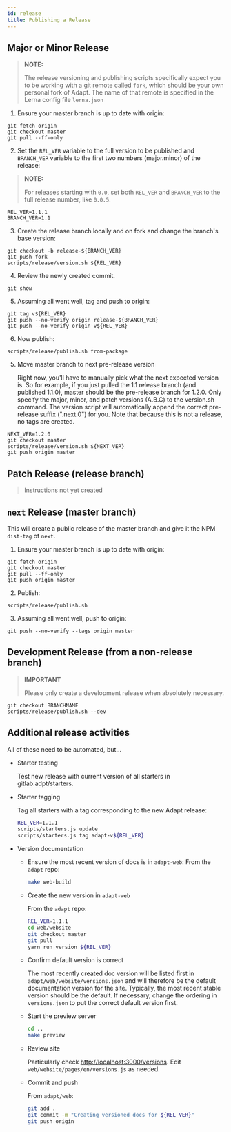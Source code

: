 ```yaml
---
id: release
title: Publishing a Release
---
```


<!-- DOCTOC SKIP -->

## Major or Minor Release

> **NOTE:**
>
> The release versioning and publishing scripts specifically expect you to be working with a git remote called `fork`, which should be your own personal fork of Adapt.
> The name of that remote is specified in the Lerna config file `lerna.json`

1. Ensure your master branch is up to date with origin:
```
git fetch origin
git checkout master
git pull --ff-only
```

2. Set the `REL_VER` variable to the full version to be published and `BRANCH_VER` variable to the first two numbers (major.minor) of the release:

> **NOTE:**
>
> For releases starting with `0.0`, set both `REL_VER` and `BRANCH_VER` to the full release number, like `0.0.5`.

```
REL_VER=1.1.1
BRANCH_VER=1.1
```

3. Create the release branch locally and on fork and change the branch's base version:
```
git checkout -b release-${BRANCH_VER}
git push fork
scripts/release/version.sh ${REL_VER}
```

4. Review the newly created commit.
```
git show
```

5. Assuming all went well, tag and push to origin:
```
git tag v${REL_VER}
git push --no-verify origin release-${BRANCH_VER}
git push --no-verify origin v${REL_VER}
```

6. Now publish:
```
scripts/release/publish.sh from-package
```

5. Move master branch to next pre-release version

    Right now, you'll have to manually pick what the next expected version is.
    So for example, if you just pulled the 1.1 release branch (and published 1.1.0), master should be the pre-release branch for 1.2.0.
    Only specify the major, minor, and patch versions (A.B.C) to the version.sh command.
    The version script will automatically append the correct pre-release suffix (".next.0") for you.
    Note that because this is not a release, no tags are created.

```
NEXT_VER=1.2.0
git checkout master
scripts/release/version.sh ${NEXT_VER}
git push origin master
```

## Patch Release (release branch)
> Instructions not yet created
 
## `next` Release (master branch)

This will create a public release of the master branch and give it the NPM `dist-tag` of `next`. 

1. Ensure your master branch is up to date with origin:
```
git fetch origin
git checkout master
git pull --ff-only
git push origin master
```

2. Publish:
```
scripts/release/publish.sh
```

3. Assuming all went well, push to origin:
```
git push --no-verify --tags origin master
```

## Development Release (from a non-release branch)
> **IMPORTANT**
>
> Please only create a development release when absolutely necessary.

```
git checkout BRANCHNAME
scripts/release/publish.sh --dev
```

## Additional release activities

All of these need to be automated, but...

* Starter testing

    Test new release with current version of all starters in gitlab:adpt/starters.

* Starter tagging

    Tag all starters with a tag corresponding to the new Adapt release:
    ```bash
    REL_VER=1.1.1
    scripts/starters.js update
    scripts/starters.js tag adapt-v${REL_VER}
    ```

* Version documentation

    * Ensure the most recent version of docs is in `adapt-web`:
        From the `adapt` repo:
        ```bash
        make web-build
        ```

    * Create the new version in `adapt-web`

        From the `adapt` repo:
        ```bash
        REL_VER=1.1.1
        cd web/website
        git checkout master
        git pull
        yarn run version ${REL_VER}
        ```

    * Confirm default version is correct

        The most recently created doc version will be listed first in `adapt/web/website/versions.json` and will therefore be the default documentation version for the site.
        Typically, the most recent stable version should be the default.
        If necessary, change the ordering in `versions.json` to put the correct default version first.

    * Start the preview server

        ```bash
        cd ..
        make preview
        ```

    * Review site

        Particularly check [http://localhost:3000/versions](http://localhost:3000/versions). Edit `web/website/pages/en/versions.js` as needed.

    * Commit and push

        From `adapt/web`:
        ```bash
        git add .
        git commit -m "Creating versioned docs for ${REL_VER}"
        git push origin
        ```
        